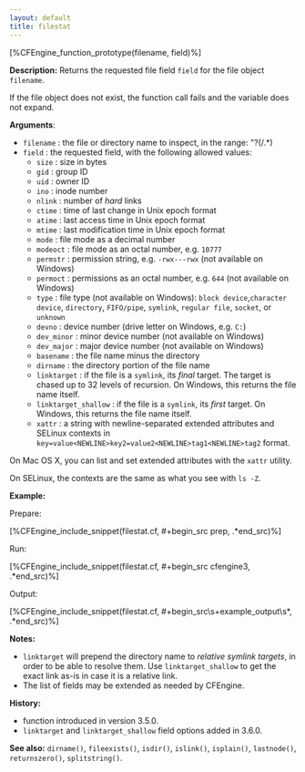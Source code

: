 ```yaml
---
layout: default
title: filestat
---
```


[%CFEngine_function_prototype(filename, field)%]

**Description:** Returns the requested file field `field` for the file object
`filename`.

If the file object does not exist, the function call fails and the
variable does not expand.

**Arguments**:

* `filename` : the file or directory name to inspect, in the range: "?(/.*)
* `field` : the requested field, with the following allowed values:
    * `size` : size in bytes
    * `gid` : group ID
    * `uid` : owner ID
    * `ino` : inode number
    * `nlink` : number of *hard* links
    * `ctime` : time of last change in Unix epoch format
    * `atime` : last access time in Unix epoch format
    * `mtime` : last modification time in Unix epoch format
    * `mode` : file mode as a decimal number
    * `modeoct` : file mode as an octal number, e.g. `10777`
    * `permstr` : permission string, e.g. `-rwx---rwx` (not available on Windows)
    * `permoct` : permissions as an octal number, e.g. `644` (not available on Windows)
    * `type` : file type (not available on Windows): `block device`,`character device`, `directory`, `FIFO/pipe`, `symlink`, `regular file`, `socket`, or `unknown`
    * `devno` : device number (drive letter on Windows, e.g. `C:`)
    * `dev_minor` : minor device number (not available on Windows)
    * `dev_major` : major device number (not available on Windows)
    * `basename` : the file name minus the directory
    * `dirname` : the directory portion of the file name
    * `linktarget` : if the file is a `symlink`, its *final* target.  The target is chased up to 32 levels of recursion.  On Windows, this returns the file name itself.
    * `linktarget_shallow` :  if the file is a `symlink`, its *first* target.  On Windows, this returns the file name itself.
    * `xattr` : a string with newline-separated extended attributes and SELinux contexts in `key=value<NEWLINE>key2=value2<NEWLINE>tag1<NEWLINE>tag2` format.

On Mac OS X, you can list and set extended attributes with the `xattr` utility.

On SELinux, the contexts are the same as what you see with `ls -Z`.

**Example:**

Prepare:

[%CFEngine_include_snippet(filestat.cf, #\+begin_src prep, .*end_src)%]

Run:

[%CFEngine_include_snippet(filestat.cf, #\+begin_src cfengine3, .*end_src)%]

Output:

[%CFEngine_include_snippet(filestat.cf, #\+begin_src\s+example_output\s*, .*end_src)%]

**Notes:**

* `linktarget` will prepend the directory name to *relative symlink targets*, in order to be able to resolve them. Use `linktarget_shallow` to get the exact link as-is in case it is a relative link.
* The list of fields may be extended as needed by CFEngine.

**History:**

- function introduced in version 3.5.0.
- `linktarget` and `linktarget_shallow` field options added in 3.6.0.

**See also:** `dirname()`, `fileexists()`, `isdir()`, `islink()`, `isplain()`, `lastnode()`, `returnszero()`, `splitstring()`.
